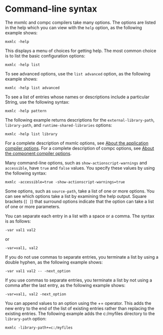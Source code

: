 # Command-line syntax

The mxmlc and compc compilers take many options. The options are listed in the
help which you can view with the `help` option, as the following example shows:

    mxmlc -help

This displays a menu of choices for getting help. The most common choice is to
list the basic configuration options:

    mxmlc -help list

To see advanced options, use the `list advanced` option, as the following
example shows:

    mxmlc -help list advanced

To see a list of entries whose names or descriptions include a particular
String, use the following syntax:

    mxmlc -help pattern

The following example returns descriptions for the `external-library-path`,
`library-path`, and `runtime-shared-libraries` options:

    mxmlc -help list library

For a complete description of mxmlc options, see
[About the application compiler options](../using-mxmlc-the-application-compiler/about-the-application-compiler-options.md).
For a complete description of compc options, see
[About the component compiler options](../using-compc-the-component-compiler/about-the-component-compiler-options.md).

Many command-line options, such as `show-actionscript-warnings` and
`accessible`, have `true` and `false` values. You specify these values by using
the following syntax:

    mxmlc -accessible=true -show-actionscript-warnings=true

Some options, such as `source-path`, take a list of one or more options. You can
see which options take a list by examining the help output. Square brackets
(`[ ]`) that surround options indicate that the option can take a list of one or
more parameters.

You can separate each entry in a list with a space or a comma. The syntax is as
follows:

    -var val1 val2

or

    -var=val1, val2

If you do not use commas to separate entries, you terminate a list by using a
double hyphen, as the following example shows:

    -var val1 val2 -- -next_option

If you use commas to separate entries, you terminate a list by not using a comma
after the last entry, as the following example shows:

    -var=val1, val2 -next_option

You can append values to an option using the += operator. This adds the new
entry to the end of the list of existing entries rather than replacing the
existing entries. The following example adds the c:/myfiles directory to the
`library-path` option:

    mxmlc -library-path+=c:/myfiles
